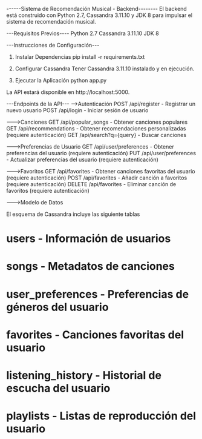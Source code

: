 ------Sistema de Recomendación Musical - Backend--------
El backend está construido con Python 2.7, Cassandra 3.11.10 y JDK 8 para impulsar el sistema de recomendación musical.

---Requisitos Previos----
Python 2.7
Cassandra 3.11.10
JDK 8

---Instrucciones de Configuración---

1. Instalar Dependencias
   pip install -r requirements.txt

2. Configurar Cassandra
   Tener Cassandra 3.11.10 instalado y en ejecución.

3. Ejecutar la Aplicación
   python app.py

La API estará disponible en http://localhost:5000.

---Endpoints de la API---
-->Autenticación
POST /api/register - Registrar un nuevo usuario
POST /api/login - Iniciar sesión de usuario

--->Canciones
GET /api/popular_songs - Obtener canciones populares
GET /api/recommendations - Obtener recomendaciones personalizadas (requiere autenticación)
GET /api/search?q={query} - Buscar canciones

--->Preferencias de Usuario
GET /api/user/preferences - Obtener preferencias del usuario (requiere autenticación)
PUT /api/user/preferences - Actualizar preferencias del usuario (requiere autenticación)

--->Favoritos
GET /api/favorites - Obtener canciones favoritas del usuario (requiere autenticación)
POST /api/favorites - Añadir canción a favoritos (requiere autenticación)
DELETE /api/favorites - Eliminar canción de favoritos (requiere autenticación)

--->Modelo de Datos

El esquema de Cassandra incluye las siguiente tablas

# users - Información de usuarios

# songs - Metadatos de canciones

# user_preferences - Preferencias de géneros del usuario

# favorites - Canciones favoritas del usuario

# listening_history - Historial de escucha del usuario

# playlists - Listas de reproducción del usuario
